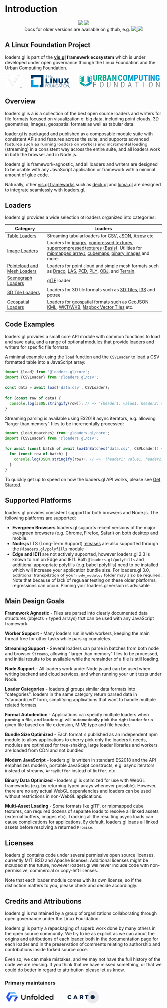 # Introduction

<p align="center">
  <img src="https://img.shields.io/badge/loaders.gl-v2.3-blue.svg?style=flat-square" />
  <img src="https://img.shields.io/badge/loaders.gl-v3.0alpha-blue.svg?style=flat-square" />
  <br />
  Docs for older versions are available on github, e.g.
  <a href="https://github.com/visgl/loaders.gl/blob/2.2-release/docs/README.md">
    <img src="https://img.shields.io/badge/loaders.gl-v2.2-green.svg?style=flat-square" />
  </a>
  <a href="https://github.com/visgl/loaders.gl/blob/1.3-release/docs/README.md">
    <img src="https://img.shields.io/badge/loaders.gl-v1.3-green.svg?style=flat-square" />
  </a>
</p>

## A Linux Foundation Project

loaders.gl is part of the **[vis.gl](https://vis.gl) framework ecosystem** which is under developed under open governance through the Linux Foundation and the Urban Computing Foundation.

<p style="margin-left: auto; margin-right: auto;">
  <a href="https://vis.gl">
    <img height="40" src="https://raw.githubusercontent.com/visgl/vis.gl/master/src/images/logos/vis-logo.png" />
    <span style="margin-left: 30px;" />
    <img height="40" src="https://raw.githubusercontent.com/visgl/vis.gl/master/src/images/logos/linux-foundation.svg" />
  <span style="margin-left: 30px;" />
  <img height="40" src="https://raw.githubusercontent.com/visgl/vis.gl/master/src/images/logos/ucf-color-hztl.svg" />
  </a>
</p>

## Overview

loaders.gl is a is a collection of the best open source loaders and writers for file formats focused on visualization of big data, including point clouds, 3D geometries, images, geospatial formats as well as tabular data.

loader.gl is packaged and published as a composable module suite with consistent APIs and features across the suite, and supports advanced features such as running loaders on workers and incremental loading (streaming) in a consistent way across the entire suite, and all loaders work in both the browser and in Node.js.

loaders.gl is framework-agnostic, and all loaders and writers are designed to be usable with any JavaScript application or framework with a minimal amount of glue code.

Naturally, other [vis.gl frameworks](https://vis.gl/frameworks) such as [deck.gl](https://deck.gl) and [luma.gl](https://luma.gl) are designed to integrate seamlessly with loaders.gl.

## Loaders

loaders.gl provides a wide selection of loaders organized into categories:

| Category                                                         | Loaders                                                                                                                                                                                                                                                                                                                                                                                                                                                                              |
| ---------------------------------------------------------------- | ------------------------------------------------------------------------------------------------------------------------------------------------------------------------------------------------------------------------------------------------------------------------------------------------------------------------------------------------------------------------------------------------------------------------------------------------------------------------------------ |
| [Table Loaders](docs/specifications/category-table)              | Streaming tabular loaders for [CSV](modules/csv/docs/api-reference/csv-loader), [JSON](modules/json/docs/api-reference/json-loader), [Arrow](modules/arrow/docs/api-reference/arrow-loader) etc                                                                                                                                                                                                                                                                                      |
| [Image Loaders](docs/specifications/category-image)              | Loaders for [images](modules/images/docs/api-reference/image-loader), [compressed textures](modules/textures/docs/api-reference/compressed-texture-loader), [supercompressed textures (Basis)](modules/textures/docs/api-reference/basis-loader). Utilities for [mipmapped arrays](modules/images/docs/api-reference/load-image-array), [cubemaps](modules/images/docs/api-reference/load-image-cube), [binary images](modules/images/docs/api-reference/binary-image-api) and more. |
| [Pointcloud and Mesh Loaders](docs/specifications/category-mesh) | Loaders for point cloud and simple mesh formats such as [Draco](modules/draco/docs/api-reference/draco-loader), [LAS](modules/las/docs/api-reference/las-loader), [PCD](modules/pcd/docs/api-reference/pcd-loader), [PLY](modules/ply/docs/api-reference/ply-loader), [OBJ](modules/obj/docs/api-reference/obj-loader), and [Terrain](modules/terrain/docs/api-reference/terrain-loader).                                                                                            |
| [Scenegraph Loaders](docs/specifications/category-scenegraph)    | [glTF](modules/gltf/docs/api-reference/gltf-loader) loader                                                                                                                                                                                                                                                                                                                                                                                                                           |
| [3D Tile Loaders](docs/specifications/category-3d-tiles)         | Loaders for 3D tile formats such as [3D Tiles](modules/3d-tiles/docs/api-reference/tile-3d-loader), [I3S](modules/i3s/docs/api-reference/i3s) and potree                                                                                                                                                                                                                                                                                                                             |
| [Geospatial Loaders](docs/specifications/category-gis)           | Loaders for geospatial formats such as [GeoJSON](<(modules/json/docs/api-reference/geojson-loader)>) [KML](modules/kml/docs/api-reference/kml-loader), [WKT/WKB](modules/wkt/docs/api-reference/wkt-loader), [Mapbox Vector Tiles](modules/mvt/docs/api-reference/mvt-loader) etc.                                                                                                                                                                                                   |

## Code Examples

loaders.gl provides a small core API module with common functions to load and save data, and a range of optional modules that provide loaders and writers for specific file formats.

A minimal example using the `load` function and the `CSVLoader` to load a CSV formatted table into a JavaScript array:

```js
import {load} from '@loaders.gl/core';
import {CSVLoader} from '@loaders.gl/csv';

const data = await load('data.csv', CSVLoader);

for (const row of data) {
  console.log(JSON.stringify(row)); // => '{header1: value1, header2: value2}'
}
```

Streaming parsing is available using ES2018 async iterators, e.g. allowing "larger than memory" files to be incrementally processed:

```js
import {loadInBatches} from '@loaders.gl/core';
import {CSVLoader} from '@loaders.gl/csv';

for await (const batch of await loadInBatches('data.csv', CSVLoader)) {
  for (const row of batch) {
    console.log(JSON.stringify(row)); // => '{header1: value1, header2: value2}'
  }
}
```

To quickly get up to speed on how the loaders.gl API works, please see [Get Started](docs/developer-guide/get-started).

## Supported Platforms

loaders.gl provides consistent support for both browsers and Node.js. The following platforms are supported:

- **Evergreen Browsers** loaders.gl supports recent versions of the major evergreen browsers (e.g. Chrome, Firefox, Safari) on both desktop and mobile.
- **Node.js** LTS (Long-Term Support) [releases](https://nodejs.org/en/about/releases/) are also supported through the `@loaders.gl/polyfills` module.
- **Edge and IE11** are not actively supported, however loaders.gl 2.3 is known to run on Edge and IE11. Both `@loaders.gl/polyfills` and additional appropriate polyfills (e.g. babel polyfills) need to be installed which will increase your application bundle size. For loaders.gl 3.0, additional transpilation of your `node_modules` folder may also be required. Note that because of lack of regualar testing on these older platforms, regressions can occur. Pinning your loaders.gl version is advisable.

## Main Design Goals

**Framework Agnostic** - Files are parsed into clearly documented data structures (objects + typed arrays) that can be used with any JavaScript framework.

**Worker Support** - Many loaders run in web workers, keeping the main thread free for other tasks while parsing completes.

**Streaming Support** - Several loaders can parse in batches from both node and browser `Stream`s, allowing "larger than memory" files to be processed, and initial results to be available while the remainder of a file is still loading.

**Node Support** - All loaders work under Node.js and can be used when writing backend and cloud services, and when running your unit tests under Node.

**Loader Categories** - loaders.gl groups similar data formats into "categories". loaders in the same category return parsed data in "standardized" form, simplifying applications that want to handle multiple related formats.

**Format Autodection** - Applications can specify multiple loaders when parsing a file, and loaders.gl will automatically pick the right loader for a given file based on file extension, MIME type and file header.

**Bundle Size Optimized** - Each format is published as an independent npm module to allow applications to cherry-pick only the loaders it needs, modules are optimized for tree-shaking, large loader libraries and workers are loaded from CDN and not bundled.

**Modern JavaScript** - loaders.gl is written in standard ES2018 and the API emphasizes modern, portable JavaScript constructs, e.g. async iterators instead of streams, `ArrayBuffer` instead of `Buffer`, etc.

**Binary Data Optimized** - loaders.gl is optimized for use with WebGL frameworks (e.g. by returning typed arrays whenever possible). However, there are no any actual WebGL dependencies and loaders can be used without restrictions in non-WebGL applications.

**Multi-Asset Loading** - Some formats like glTF, or mipmapped cube textures, can required dozens of separate loads to resolve all linked assets (external buffers, images etc). Tracking all the resulting async loads can cause complications for applications. By default, loaders.gl loads all linked assets before resolving a returned `Promise`.

## Licenses

loaders.gl contains code under several permissive open source licenses, currently MIT, BSD and Apache licenses. Additional licenses might be included in the future, however loaders.gl will never include code with non-permissive, commercial or copy-left licenses.

Note that each loader module comes with its own license, so if the distinction matters to you, please check and decide accordingly.

## Credits and Attributions

loaders.gl is maintained by a group of organizations collaborating through open governance under the Linux Foundation.

loaders.gl is partly a repackaging of superb work done by many others in the open source community. We try to be as explicit as we can about the origins and attributions of each loader, both in the documentation page for each loader and in the preservation of comments relating to authorship and contributions inside forked source code.

Even so, we can make mistakes, and we may not have the full history of the code we are reusing. If you think that we have missed something, or that we could do better in regard to attribution, please let us know.

### Primary maintainers

<p style="margin-left: auto; margin-right: auto;">
  <img height="40" src="https://raw.githubusercontent.com/visgl/vis.gl/master/src/images/logos/unfolded-logo.png" />
  <span style="margin-left: 30px;" />
  <img height="40" src="https://raw.githubusercontent.com/visgl/vis.gl/master/src/images/logos/CARTO-logo-positive.png" />
</p>
